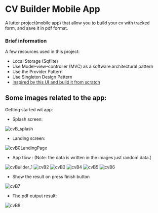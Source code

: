 # CV Builder Mobile App

A lutter project(mobile app) that allow you to build your cv with tracked form, and save it in pdf format. 

### Brief information


A few resources used in this project:

-  Local Storage (Sqflite)
-  Use Model–view–controller (MVC) as a software architectural pattern
-  Use the Provider Pattern
- Use Singleton Design Pattern
- [Inspired by this UI and build it from scratch ](https://www.behance.net/gallery/146195263/CVResume-Builder-UI-UX-Case-Study)

## Some images related to the app:

Getting started wit app:
- Splash screen:

![cvB_splash](https://user-images.githubusercontent.com/60351703/210884267-09449f2e-fb12-46bf-9dad-45a9accd5fea.jpg)

- Landing screen:

![cvB0LandingPage](https://user-images.githubusercontent.com/60351703/210884268-7302f14c-40d6-4629-8fca-02b3501c82b9.jpg)



- App flow : (Note: the data is written in the images just random data.)

![cvBuilder_1](https://user-images.githubusercontent.com/60351703/210871783-e493f7f8-49e4-41ab-bad0-21831a9d7cee.jpg)
![cvB2](https://user-images.githubusercontent.com/60351703/210872502-fb2e7b92-15c5-490f-9392-f647b970977b.jpg)
![cvB3](https://user-images.githubusercontent.com/60351703/210873629-39bb45a5-beee-46a5-84ee-6b0a53d312df.jpg)
![cvB4](https://user-images.githubusercontent.com/60351703/210873626-611505cf-fe7e-4d4e-87b3-f3dcd654318d.jpg)
![cvB5](https://user-images.githubusercontent.com/60351703/210873624-336334aa-6ab8-409d-8b22-a4a87fa40e6f.jpg)
![cvB6](https://user-images.githubusercontent.com/60351703/210874389-97ac4ca8-2327-4863-a020-7396df18f981.jpg)
- Show the result on press finish button 

![cvB7](https://user-images.githubusercontent.com/60351703/210875432-d68893e7-557b-48b1-8c7b-6cd85e855326.jpg)

- The pdf output result: 

![cvB8](https://user-images.githubusercontent.com/60351703/210875426-12649de4-2ca9-4623-b2d3-7a8ee42a429a.jpg)







